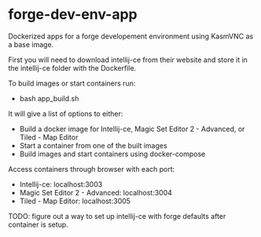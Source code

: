 # forge-dev-env-app
Dockerized apps for a forge developement environment using KasmVNC as a base image.

First you will need to download intellij-ce from their website and store it in the intellij-ce folder with the Dockerfile.

To build images or start containers run:
  - bash app_build.sh
    
It will give a list of options to either:
  - Build a docker image for Intellij-ce, Magic Set Editor 2 - Advanced, or Tiled - Map Editor
  - Start a container from one of the built images
  - Build images and start containers using docker-compose

Access containers through browser with each port:
  - Intellij-ce:                   localhost:3003
  - Magic Set Editor 2 - Advanced: localhost:3004
  - Tiled - Map Editor:            localhost:3005


TODO: figure out a way to set up intellij-ce with forge defaults after container is setup.
